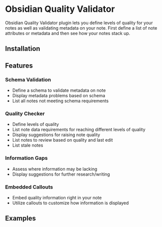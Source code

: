 # Obsidian Quality Validator

Obsidian Quality Validator plugin lets you define levels of quality for your notes as well as validating metadata on your note. First define a list of note attributes or metadata and then see how your notes stack up.

## Installation

## Features

### Schema Validation

- Define a schema to validate metadata on note
- Display metadata problems based on schema
- List all notes not meeting schema requirements

### Quality Checker

- Define levels of quality
- List note data requirements for reaching different levels of quality
- Display suggestions for raising note quality
- List notes to review based on quality and last edit
- List stale notes

### Information Gaps

- Assess where information may be lacking
- Display suggestions for further research/writing

### Embedded Callouts

- Embed quality information right in your note
- Utilize callouts to customize how information is displayed

## Examples
